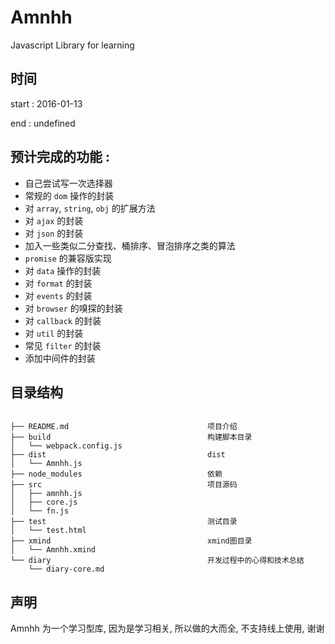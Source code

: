 # Amnhh

Javascript Library for learning


## 时间 

start : 2016-01-13

end : undefined

## 预计完成的功能 : 

- 自己尝试写一次选择器
- 常规的 `dom` 操作的封装
- 对 `array`, `string`, `obj` 的扩展方法
- 对 `ajax` 的封装
- 对 `json` 的封装
- 加入一些类似二分查找、桶排序、冒泡排序之类的算法
- `promise` 的兼容版实现
- 对 `data` 操作的封装
- 对 `format` 的封装
- 对 `events` 的封装
- 对 `browser` 的嗅探的封装
- 对 `callback` 的封装
- 对 `util` 的封装
- 常见 `filter` 的封装
- 添加中间件的封装

## 目录结构

```

├── README.md                               项目介绍
├── build                                   构建脚本目录
│   └── webpack.config.js
├── dist                                    dist
│   └── Amnhh.js                            
├── node_modules                            依赖
├── src                                     项目源码
│   ├── amnhh.js                            
│   ├── core.js
│   └── fn.js
├── test                                    测试目录
│   └── test.html
├── xmind                                   xmind图目录
│   └── Amnhh.xmind
└── diary                                   开发过程中的心得和技术总结
    └── diary-core.md

```

## 声明

Amnhh 为一个学习型库, 因为是学习相关, 所以做的大而全, 不支持线上使用, 谢谢

